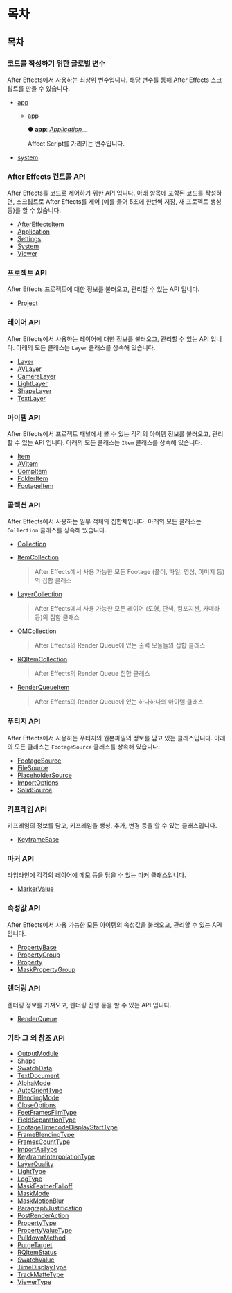 # 목차

## 목차

### 코드를 작성하기 위한 글로벌 변수

After Effects에서 사용하는 최상위 변수입니다. 해당 변수를 통해 After Effects 스크립트를 만들 수 있습니다.

* [app](https://github.com/AffectScript/affectscript-docs/tree/0294b3b3cadf2779251e482f6d3f840dfb2975ed/javascript-api/after-effects-javascript-api/README.md#app)
  * app

    **● app**: [_Application_](after-effects-api/application-class.md)\_\_

    Affect Script를 가리키는 변수입니다.
* [system](after-effects-api/system-class.md)

### After Effects 컨트롤 API  <a id="app"></a>

After Effects를 코드로 제어하기 위한 API 입니다. 아래 항목에 포함된 코드를 작성하면, 스크립트로 After Effects를 제어 \(예를 들어 5초에 한번씩 저장, 새 프로젝트 생성 등\)를 할 수 있습니다.

* [AfterEffectsItem](after-effects-api/aftereffectsitem-class.md)
* [Application](after-effects-api/application-class.md)
* [Settings](after-effects-api/settings-class.md)
* [System](after-effects-api/system-class.md)
* [Viewer](after-effects-api/viewer-class.md)

### 프로젝트 API

After Effects 프로젝트에 대한 정보를 불러오고, 관리할 수 있는 API 입니다.

* [Project](project-api/project-class.md)

### 레이어 API

After Effects에서 사용하는 레이어에 대한 정보를 불러오고, 관리할 수 있는 API 입니다. 아래의 모든 클래스는 `Layer` 클래스를 상속해 있습니다.

* [Layer](layer-api/layer-class.md)
* [AVLayer](layer-api/avlayer-class.md)
* [CameraLayer](layer-api/cameralayer-class.md)
* [LightLayer](layer-api/lightlayer-class.md)
* [ShapeLayer](layer-api/shapelayer-class.md)
* [TextLayer](layer-api/textlayer-class.md)

### 아이템 API

After Effects에서 프로젝트 패널에서 볼 수 있는 각각의 아이템 정보를 불러오고, 관리할 수 있는 API 입니다. 아래의 모든 클래스는 `Item` 클래스를 상속해 있습니다.

* [Item](item-api/item-class.md)
* [AVItem](item-api/avitem-class.md)
* [CompItem](item-api/compitem-class.md)
* [FolderItem](item-api/folderitem-class.md)
* [FootageItem](item-api/footageitem-class.md)

### 콜렉션 API

After Effects에서 사용하는 일부 객체의 집합체입니다. 아래의 모든 클래스는 `Collection` 클래스를 상속해 있습니다.

* [Collection](collection-api/collection-class.md)
* [ItemCollection](collection-api/itemcollection-class.md)

  > After Effects에서 사용 가능한 모든 Footage \(폴더, 파일, 영상, 이미지 등\)의 집합 클래스

* [LayerCollection](collection-api/layercollection-class.md)

  > After Effects에서 사용 가능한 모든 레이어 \(도형, 단색, 컴포지션, 카메라 등\)의 집합 클래스

* [OMCollection](collection-api/omcollection-class.md)

  > After Effects의 Render Queue에 있는 출력 모듈들의 집합 클래스

* [RQItemCollection](collection-api/rqitemcollection-class.md)

  > After Effects의 Render Queue 집합 클래스

* [RenderQueueItem](collection-api/renderqueueitem-class.md)

  > After Effects의 Render Queue에 있는 하나하나의 아이템 클래스

### 푸티지 API

After Effects에서 사용하는 푸티지의 원본파일의 정보를 담고 있는 클래스입니다. 아래의 모든 클래스는 `FootageSource` 클래스를 상속해 있습니다.

* [FootageSource](footage-api/footagesource-class.md)
* [FileSource](footage-api/filesource-class.md)
* [PlaceholderSource](footage-api/placeholdersource-class.md)
* [ImportOptions](footage-api/importoptions-class.md)
* [SolidSource](footage-api/solidsource-class.md)

### 키프레임 API

키프레임의 정보를 담고, 키프레임을 생성, 추가, 변경 등을 할 수 있는 클래스입니다.

* [KeyframeEase](keyframe-api/keyframeease-class.md)

### 마커 API

타임라인에 각각의 레이어에 메모 등을 담을 수 있는 마커 클래스입니다.

* [MarkerValue](marker-api/markervalue-class.md)

### 속성값 API

After Effects에서 사용 가능한 모든 아이템의 속성값을 불러오고, 관리할 수 있는 API 입니다.

* [PropertyBase](property-api/propertybase-class.md)
* [PropertyGroup](property-api/propertygroup-class.md)
* [Property](property-api/property-class.md)
* [MaskPropertyGroup](property-api/maskpropertygroup-class.md)

### 렌더링 API

렌더링 정보를 가져오고, 렌더링 진행 등을 할 수 있는 API 입니다.

* [RenderQueue](rendering-api/renderqueue-class.md)

### 기타 그 외 참조 API

* [OutputModule](etc/class/outputmodule-class.md)
* [Shape](etc/class/shape-class.md)
* [SwatchData](etc/class/swatchdata-class.md)
* [TextDocument](etc/class/textdocument-class.md)
* [AlphaMode](etc/enum/_affectscript_.affectscriptapi.alphamode.md)
* [AutoOrientType](etc/enum/_affectscript_.affectscriptapi.autoorienttype.md)
* [BlendingMode](etc/enum/_affectscript_.affectscriptapi.blendingmode.md)
* [CloseOptions](etc/enum/_affectscript_.affectscriptapi.closeoptions.md)
* [FeetFramesFilmType](etc/enum/_affectscript_.affectscriptapi.feetframesfilmtype.md)
* [FieldSeparationType](etc/enum/_affectscript_.affectscriptapi.fieldseparationtype.md)
* [FootageTimecodeDisplayStartType](etc/enum/_affectscript_.affectscriptapi.footagetimecodedisplaystarttype.md)
* [FrameBlendingType](etc/enum/_affectscript_.affectscriptapi.frameblendingtype.md)
* [FramesCountType](etc/enum/_affectscript_.affectscriptapi.framescounttype.md)
* [ImportAsType](etc/enum/_affectscript_.affectscriptapi.importastype.md)
* [KeyframeInterpolationType](etc/enum/_affectscript_.affectscriptapi.keyframeinterpolationtype.md)
* [LayerQuality](etc/enum/_affectscript_.affectscriptapi.layerquality.md)
* [LightType](etc/enum/_affectscript_.affectscriptapi.lighttype.md)
* [LogType](etc/enum/_affectscript_.affectscriptapi.logtype.md)
* [MaskFeatherFalloff](etc/enum/_affectscript_.affectscriptapi.maskfeatherfalloff.md)
* [MaskMode](etc/enum/_affectscript_.affectscriptapi.maskmode.md)
* [MaskMotionBlur](etc/enum/_affectscript_.affectscriptapi.maskmotionblur.md)
* [ParagraphJustification](etc/enum/_affectscript_.affectscriptapi.paragraphjustification.md)
* [PostRenderAction](etc/enum/_affectscript_.affectscriptapi.postrenderaction.md)
* [PropertyType](etc/enum/_affectscript_.affectscriptapi.propertytype.md)
* [PropertyValueType](etc/enum/_affectscript_.affectscriptapi.propertyvaluetype.md)
* [PulldownMethod](etc/enum/_affectscript_.affectscriptapi.pulldownmethod.md)
* [PurgeTarget](etc/enum/_affectscript_.affectscriptapi.purgetarget.md)
* [RQItemStatus](etc/enum/_affectscript_.affectscriptapi.rqitemstatus.md)
* [SwatchValue](etc/enum/_affectscript_.affectscriptapi.swatchvalue.md)
* [TimeDisplayType](etc/enum/_affectscript_.affectscriptapi.timedisplaytype.md)
* [TrackMatteType](etc/enum/_affectscript_.affectscriptapi.trackmattetype.md)
* [ViewerType](etc/enum/_affectscript_.affectscriptapi.viewertype.md)

